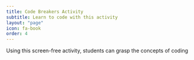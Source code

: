 ```yaml
---
title: Code Breakers Activity
subtitle: Learn to code with this activity
layout: "page"
icon: fa-book
order: 4
---
```


Using this screen-free activity, students can grasp the concepts of coding
